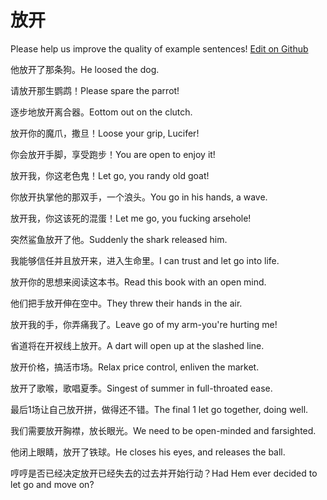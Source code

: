 # 放开

Please help us improve the quality of example sentences! [Edit on Github](https://github.com/jiyushe/jiyu-example-sentence-source/blob/main/chinese/fangkai.md)

<p><span class="chinese">他放开了那条狗。</span><span class="english">He loosed the dog.</span></p>

<p><span class="chinese">请放开那生鹦鹉！</span><span class="english">Please spare the parrot!</span></p>

<p><span class="chinese">逐步地放开离合器。</span><span class="english">Eottom out on the clutch.</span></p>

<p><span class="chinese">放开你的魔爪，撒旦！</span><span class="english">Loose your grip, Lucifer!</span></p>

<p><span class="chinese">你会放开手脚，享受跑步！</span><span class="english">You are open to enjoy it!</span></p>

<p><span class="chinese">放开我，你这老色鬼！</span><span class="english">Let go, you randy old goat!</span></p>

<p><span class="chinese">你放开执掌他的那双手，一个浪头。</span><span class="english">You go in his hands, a wave.</span></p>

<p><span class="chinese">放开我，你这该死的混蛋！</span><span class="english">Let me go, you fucking arsehole!</span></p>

<p><span class="chinese">突然鲨鱼放开了他。</span><span class="english">Suddenly the shark released him.</span></p>

<p><span class="chinese">我能够信任并且放开来，进入生命里。</span><span class="english">I can trust and let go into life.</span></p>

<p><span class="chinese">放开你的思想来阅读这本书。</span><span class="english">Read this book with an open mind.</span></p>

<p><span class="chinese">他们把手放开伸在空中。</span><span class="english">They threw their hands in the air.</span></p>

<p><span class="chinese">放开我的手，你弄痛我了。</span><span class="english">Leave go of my arm-you're hurting me!</span></p>

<p><span class="chinese">省道将在开衩线上放开。</span><span class="english">A dart will open up at the slashed line.</span></p>

<p><span class="chinese">放开价格，搞活市场。</span><span class="english">Relax price control, enliven the market.</span></p>

<p><span class="chinese">放开了歌喉，歌唱夏季。</span><span class="english">Singest of summer in full-throated ease.</span></p>

<p><span class="chinese">最后1场让自己放开拼，做得还不错。</span><span class="english">The final 1 let go together, doing well.</span></p>

<p><span class="chinese">我们需要放开胸襟，放长眼光。</span><span class="english">We need to be open-minded and farsighted.</span></p>

<p><span class="chinese">他闭上眼睛，放开了铁球。</span><span class="english">He closes his eyes, and releases the ball.</span></p>

<p><span class="chinese">哼哼是否已经决定放开已经失去的过去并开始行动？</span><span class="english">Had Hem ever decided to let go and move on?</span></p>


